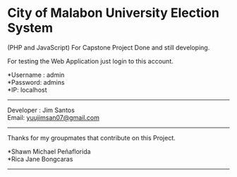 # City of Malabon University Election System  
(PHP and JavaScript) 
For Capstone Project Done and still developing.

For testing the Web Application just login to this account.

  *Username : admin     
  *Password: admins   
  *IP: localhost
 
----------------------------------------------------------------------------------
 
 Developer : Jim Santos   
 Email: yuujimsan07@gmail.com
 
 ---------------------------------------------------------------------------------
 
Thanks for my groupmates that contribute on this Project.    
  
*Shawn Michael Peñaflorida    
*Rica Jane Bongcaras

----------------------------------------------------------------------------------
